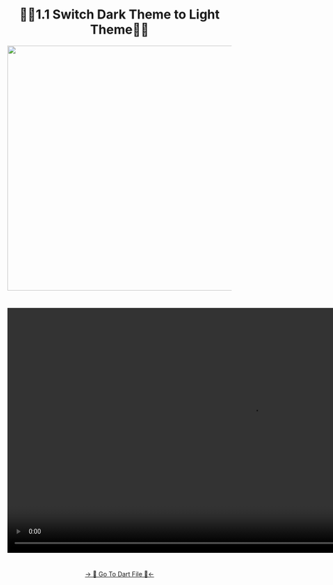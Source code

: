 <h1 align="center"> 🔶🔸1.1 Switch Dark Theme to Light Theme🔸🔶 </h1>


<div align="center">
  <img height="550" src="https://github.com/user-attachments/assets/769cfdee-0cd4-4706-a220-a0600fe35c20"/>
</div>

<h1 align="left"> </h1>

<div align="center">
<video height="550" src="https://github.com/user-attachments/assets/28a422d3-3095-4a6e-a71f-060a357c61a5"/>
</div>

<h1 align="left"> </h1>

<div align = "center">
<a  href="https://github.com/AnkitUmredkar/Json_data/tree/master/lib/Screen/JSON%20Parsing">-> 📂 Go To Dart File 📂<-</a>
</div>

<h1 align="left"> </h1>
